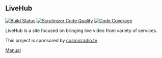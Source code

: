 ## LiveHub

[![Build Status](https://travis-ci.org/cosmicradiotv/livehub.svg)](https://travis-ci.org/cosmicradiotv/livehub)
[![Scrutinizer Code Quality](https://scrutinizer-ci.com/g/cosmicradiotv/livehub/badges/quality-score.png?b=master)](https://scrutinizer-ci.com/g/cosmicradiotv/livehub/?branch=master)
[![Code Coverage](https://scrutinizer-ci.com/g/cosmicradiotv/livehub/badges/coverage.png?b=master)](https://scrutinizer-ci.com/g/cosmicradiotv/livehub/?branch=master)

LiveHub is a site focused on bringing live video from variety of services.

This project is sponsored by [cosmicradio.tv](http://cosmicradio.tv/)

[Manual](https://github.com/cosmicradiotv/livehub/wiki)